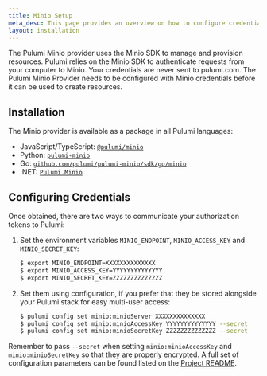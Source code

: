 ```yaml
---
title: Minio Setup
meta_desc: This page provides an overview on how to configure credentials for the Pulumi Minio Provider.
layout: installation
---
```


The Pulumi Minio provider uses the Minio SDK to manage and provision resources.
Pulumi relies on the Minio SDK to authenticate requests from your computer to Minio. Your credentials are never sent
to pulumi.com.
The Pulumi Minio Provider needs to be configured with Minio credentials
before it can be used to create resources.

## Installation

The Minio provider is available as a package in all Pulumi languages:

* JavaScript/TypeScript: [`@pulumi/minio`](https://www.npmjs.com/package/@pulumi/minio)
* Python: [`pulumi-minio`](https://pypi.org/project/pulumi-minio/)
* Go: [`github.com/pulumi/pulumi-minio/sdk/go/minio`](https://github.com/pulumi/pulumi-minio)
* .NET: [`Pulumi.Minio`](https://www.nuget.org/packages/Pulumi.Minio)

## Configuring Credentials

Once obtained, there are two ways to communicate your authorization tokens to Pulumi:

1. Set the environment variables `MINIO_ENDPOINT`, `MINIO_ACCESS_KEY` and `MINIO_SECRET_KEY`:

    ```bash
    $ export MINIO_ENDPOINT=XXXXXXXXXXXXXX
    $ export MINIO_ACCESS_KEY=YYYYYYYYYYYYYY
    $ export MINIO_SECRET_KEY=ZZZZZZZZZZZZZZ
    ```

2. Set them using configuration, if you prefer that they be stored alongside your Pulumi stack for easy multi-user access:

    ```bash
    $ pulumi config set minio:minioServer XXXXXXXXXXXXXX
    $ pulumi config set minio:minioAccessKey YYYYYYYYYYYYYY --secret
    $ pulumi config set minio:minioSecretKey ZZZZZZZZZZZZZZ --secret
    ```

Remember to pass `--secret` when setting `minio:minioAccessKey` and `minio:minioSecretKey` so that they are properly encrypted. A full set of configuration parameters
can be found listed on the [Project README](https://github.com/pulumi/pulumi-minio/blob/master/README.md).
